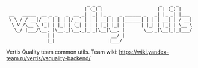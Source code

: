 ```
                              _ _ _                      _   _ _     
                             | (_) |                    | | (_) |    
 __   _____  __ _ _   _  __ _| |_| |_ _   _ ______ _   _| |_ _| |___ 
 \ \ / / __|/ _` | | | |/ _` | | | __| | | |______| | | | __| | / __|
  \ V /\__ \ (_| | |_| | (_| | | | |_| |_| |      | |_| | |_| | \__ \
   \_/ |___/\__, |\__,_|\__,_|_|_|\__|\__, |       \__,_|\__|_|_|___/
               | |                     __/ |                         
               |_|                    |___/                          
```

Vertis Quality team common utils.
Team wiki: https://wiki.yandex-team.ru/vertis/vsquality-backend/
